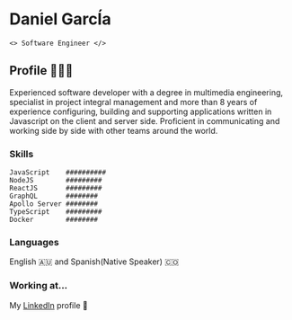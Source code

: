 # Daniel GarcÍa

```<> Software Engineer </>```

## Profile 👨🏻‍💻

Experienced software developer with a degree in multimedia engineering, specialist in project integral management and more than 8 years of experience configuring, building and supporting applications written in Javascript on the client and server side. Proficient in communicating and working side by side with other teams around the world.

### Skills

``` 
JavaScript    ##########
NodeJS        #########
ReactJS       #########
GraphQL       ########
Apollo Server ########
TypeScript    #########
Docker        ########
```
### Languages

English 🇦🇺 and Spanish(Native Speaker) 🇨🇴

### Working at...

My [LinkedIn](https://www.linkedin.com/in/danielgarciavargas/) profile 🙂
